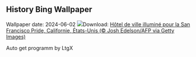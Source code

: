 ## History Bing Wallpaper
Wallpaper date: 2024-06-02
![](https://www.bing.com/th?id=OHR.PrideMonthSF_FR-CA1534901831_UHD.jpg&w=1000)Download: [Hôtel de ville illuminé pour la San Francisco Pride, Californie, États-Unis (© Josh Edelson/AFP via Getty Images)](https://www.bing.com/th?id=OHR.PrideMonthSF_FR-CA1534901831_UHD.jpg)

Auto get programm by LtgX
